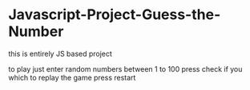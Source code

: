 # Javascript-Project-Guess-the-Number
this is entirely JS based project 


to play just enter random numbers between 1 to 100
press check 
if you which to replay the game press restart
